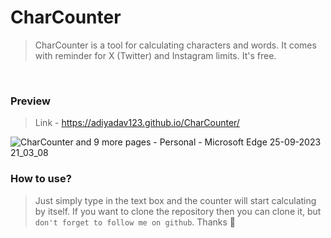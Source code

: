 # CharCounter

> CharCounter is a tool for calculating characters and words.
> It comes with reminder for X (Twitter) and Instagram limits.
> It's free.

<br>

<h3>Preview</h3>

> Link - https://adiyadav123.github.io/CharCounter/

![CharCounter and 9 more pages - Personal - Microsoft​ Edge 25-09-2023 21_03_08](https://github.com/adiyadav123/CharCounter/assets/103302549/0aa09251-a28e-410c-8d0e-b8de3b806645)

<h3>How to use?</h3>

> Just simply type in the text box and the counter will start calculating by itself.
> If you want to clone the repository then you can clone it, but `don't forget to follow me on github`.
> Thanks 🗿
